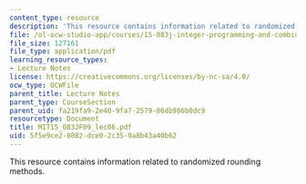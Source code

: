 ```yaml
---
content_type: resource
description: 'This resource contains information related to randomized rounding methods. '
file: /ol-ocw-studio-app/courses/15-083j-integer-programming-and-combinatorial-optimization-fall-2009/5f5e9ce28082dce02c359a8b43a40b62_MIT15_083JF09_lec06.pdf
file_size: 127161
file_type: application/pdf
learning_resource_types:
- Lecture Notes
license: https://creativecommons.org/licenses/by-nc-sa/4.0/
ocw_type: OCWFile
parent_title: Lecture Notes
parent_type: CourseSection
parent_uid: fa219fa9-2e40-9fa7-2579-86db986b0dc9
resourcetype: Document
title: MIT15_083JF09_lec06.pdf
uid: 5f5e9ce2-8082-dce0-2c35-9a8b43a40b62
---
```

This resource contains information related to randomized rounding methods. 